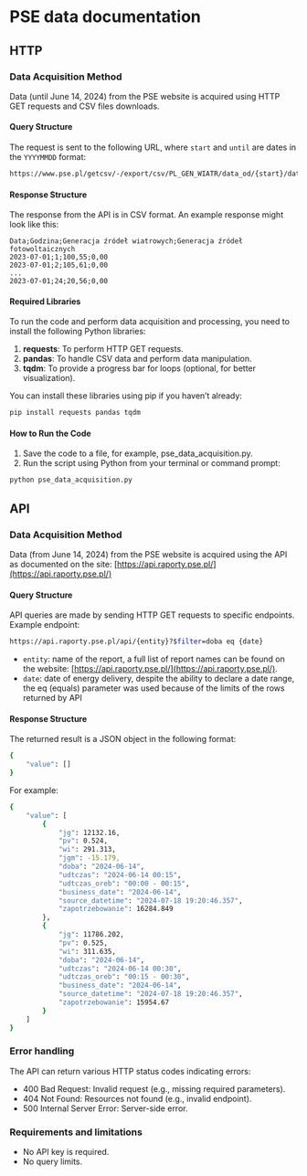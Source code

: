 # PSE data documentation 

## HTTP

### Data Acquisition Method

Data (until June 14, 2024) from the PSE website is acquired using HTTP GET requests and CSV files downloads.

#### Query Structure

The request is sent to the following URL, where `start` and `until` are dates in the `YYYYMMDD` format:

```bash
https://www.pse.pl/getcsv/-/export/csv/PL_GEN_WIATR/data_od/{start}/data_do/{until}
```

#### Response Structure

The response from the API is in CSV format. An example response might look like this:

```csv
Data;Godzina;Generacja źródeł wiatrowych;Generacja źródeł fotowoltaicznych
2023-07-01;1;100,55;0,00
2023-07-01;2;105,61;0,00
...
2023-07-01;24;20,56;0,00
```

#### Required Libraries

To run the code and perform data acquisition and processing, you need to install the following Python libraries:

1. **requests**: To perform HTTP GET requests.
2. **pandas**: To handle CSV data and perform data manipulation.
3. **tqdm**: To provide a progress bar for loops (optional, for better visualization).

You can install these libraries using pip if you haven’t already:
```bash
pip install requests pandas tqdm
```

#### How to Run the Code
1. Save the code to a file, for example, pse_data_acquisition.py. 
2. Run the script using Python from your terminal or command prompt:

```bash
python pse_data_acquisition.py
```

## API

### Data Acquisition Method

Data (from June 14, 2024) from the PSE website is acquired using the API as documented on the site: [https://api.raporty.pse.pl/](https://api.raporty.pse.pl/)

#### Query Structure

API queries are made by sending HTTP GET requests to specific endpoints. Example endpoint:

```bash
https://api.raporty.pse.pl/api/{entity}?$filter=doba eq {date}
```
- `entity`: name of the report, a full list of report names can be found on the website: [https://api.raporty.pse.pl/](https://api.raporty.pse.pl/).
- `date`: date of energy delivery, despite the ability to declare a date range, the eq (equals) parameter was used because of the limits of the rows returned by API

#### Response Structure

The returned result is a JSON object in the following format:

```bash
{
    "value": []
}
```

For example:

```bash
{
    "value": [
        {
            "jg": 12132.16,
            "pv": 0.524,
            "wi": 291.313,
            "jgm": -15.179,
            "doba": "2024-06-14",
            "udtczas": "2024-06-14 00:15",
            "udtczas_oreb": "00:00 - 00:15",
            "business_date": "2024-06-14",
            "source_datetime": "2024-07-18 19:20:46.357",
            "zapotrzebowanie": 16284.849
        },
        {
            "jg": 11786.202,
            "pv": 0.525,
            "wi": 311.635,
            "doba": "2024-06-14",
            "udtczas": "2024-06-14 00:30",
            "udtczas_oreb": "00:15 - 00:30",
            "business_date": "2024-06-14",
            "source_datetime": "2024-07-18 19:20:46.357",
            "zapotrzebowanie": 15954.67
        }
    ]
}
```

### Error handling

The API can return various HTTP status codes indicating errors:

- 400 Bad Request: Invalid request (e.g., missing required parameters).
- 404 Not Found: Resources not found (e.g., invalid endpoint).
- 500 Internal Server Error: Server-side error.

### Requirements and limitations

- No API key is required.
- No query limits.